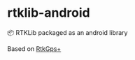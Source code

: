 # rtklib-android
📦 RTKLib packaged as an android library

Based on [RtkGps+](https://github.com/eltorio/RtkGps)
